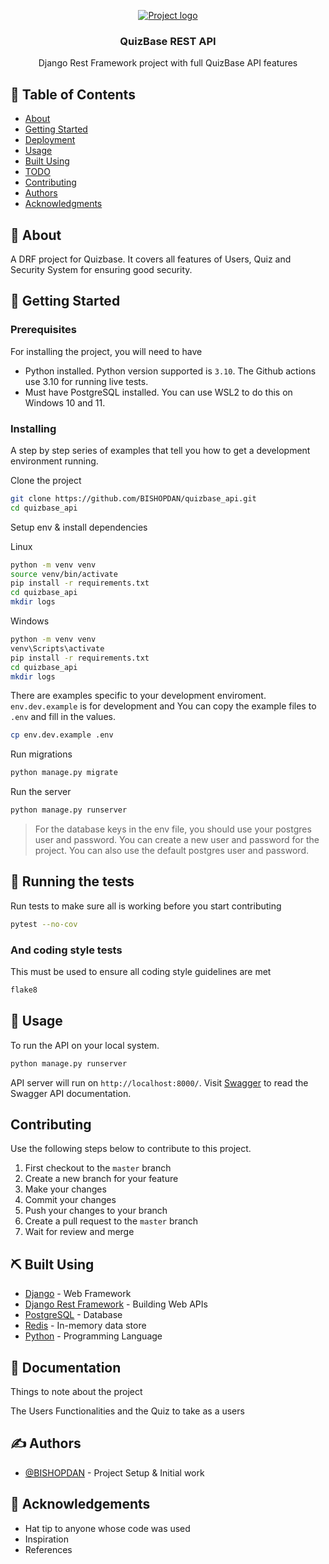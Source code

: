 <p align="center">
  <a href="" rel="noopener">
 <img src="https://www.python.org/static/img/python-logo@2x.png" alt="Project logo"></a>
</p>

<h3 align="center">QuizBase REST API</h3>


<p align="center"> Django Rest Framework project with full QuizBase API features
    <br> 
</p>

## 📝 Table of Contents

- [About](#about)
- [Getting Started](#getting_started)
- [Deployment](#deployment)
- [Usage](#usage)
- [Built Using](#built_using)
- [TODO](../TODO.md)
- [Contributing](../CONTRIBUTING.md)
- [Authors](#authors)
- [Acknowledgments](#acknowledgement)

## 🧐 About <a name = "about"></a>

A DRF project for Quizbase. It covers all features of Users, Quiz and Security System for ensuring good security.

## 🏁 Getting Started <a name = "getting_started"></a>

### Prerequisites

For installing the project, you will need to have
- Python installed. Python version supported is `3.10`. The Github actions use 3.10 for running live tests.
- Must have PostgreSQL installed. You can use WSL2 to do this on Windows 10 and 11.

### Installing

A step by step series of examples that tell you how to get a development environment running.

Clone the project

```bash
git clone https://github.com/BISHOPDAN/quizbase_api.git
cd quizbase_api
```

Setup env & install dependencies

Linux

```bash
python -m venv venv
source venv/bin/activate
pip install -r requirements.txt
cd quizbase_api
mkdir logs
```

Windows

```bash
python -m venv venv
venv\Scripts\activate
pip install -r requirements.txt
cd quizbase_api
mkdir logs
```

There are examples specific to your development enviroment. `env.dev.example` is for development and You can copy the example files to `.env` and fill in the values.

```bash
cp env.dev.example .env
```

Run migrations

```bash
python manage.py migrate
```

Run the server

```bash
python manage.py runserver
```


> For the database keys in the env file, you should use your postgres user and password. You can create a new user and password for the project. You can also use the default postgres user and password.


## 🔧 Running the tests <a name = "tests"></a>

Run tests to make sure all is working before you start contributing

```bash
pytest --no-cov
```

### And coding style tests

This must be used to ensure all coding style guidelines are met

```bash
flake8
```

## 🎈 Usage <a name="usage"></a>

To run the API on your local system.

```bash
python manage.py runserver
```

API server will run on `http://localhost:8000/`. Visit [Swagger](http://localhost:8000/dav/) to read the Swagger API documentation.


## Contributing

Use the following steps below to contribute to this project.

1. First checkout to the `master` branch
2. Create a new branch for your feature
3. Make your changes
4. Commit your changes
5. Push your changes to your branch
6. Create a pull request to the `master` branch
7. Wait for review and merge


## ⛏️ Built Using <a name = "built_using"></a>

- [Django](https://www.djangoproject.com/) - Web Framework
- [Django Rest Framework](https://www.django-rest-framework.org/) - Building Web APIs
- [PostgreSQL](https://www.postgresql.org/) - Database
- [Redis](https://redis.io/) - In-memory data store
- [Python](https://www.python.org/) - Programming Language


## :book: Documentation <a name = "documentation"></a>

Things to note about the project

The Users Functionalities and the Quiz to take as a users

## ✍️ Authors <a name = "authors"></a>

- [@BISHOPDAN](https://github.com/BISHOPDAN) - Project Setup & Initial work

## 🎉 Acknowledgements <a name = "acknowledgement"></a>

- Hat tip to anyone whose code was used
- Inspiration
- References
